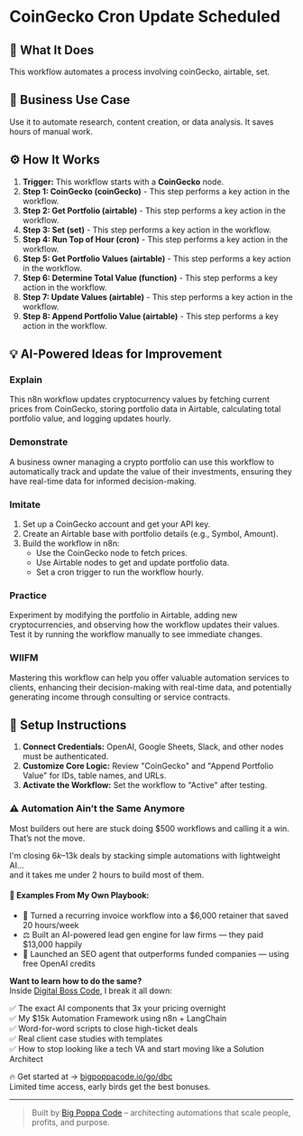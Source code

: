 # CoinGecko Cron Update Scheduled

## 🚀 What It Does
This workflow automates a process involving coinGecko, airtable, set.

## 💼 Business Use Case
Use it to automate research, content creation, or data analysis. It saves hours of manual work.

## ⚙️ How It Works
1.  **Trigger:** This workflow starts with a **CoinGecko** node.
2. **Step 1: CoinGecko (coinGecko)** - This step performs a key action in the workflow.
3. **Step 2: Get Portfolio (airtable)** - This step performs a key action in the workflow.
4. **Step 3: Set (set)** - This step performs a key action in the workflow.
5. **Step 4: Run Top of Hour (cron)** - This step performs a key action in the workflow.
6. **Step 5: Get Portfolio Values (airtable)** - This step performs a key action in the workflow.
7. **Step 6: Determine Total Value (function)** - This step performs a key action in the workflow.
8. **Step 7: Update Values (airtable)** - This step performs a key action in the workflow.
9. **Step 8: Append Portfolio Value (airtable)** - This step performs a key action in the workflow.

## 💡 AI-Powered Ideas for Improvement
### Explain
This n8n workflow updates cryptocurrency values by fetching current prices from CoinGecko, storing portfolio data in Airtable, calculating total portfolio value, and logging updates hourly.

### Demonstrate
A business owner managing a crypto portfolio can use this workflow to automatically track and update the value of their investments, ensuring they have real-time data for informed decision-making.

### Imitate
1. Set up a CoinGecko account and get your API key.
2. Create an Airtable base with portfolio details (e.g., Symbol, Amount).
3. Build the workflow in n8n: 
   - Use the CoinGecko node to fetch prices.
   - Use Airtable nodes to get and update portfolio data.
   - Set a cron trigger to run the workflow hourly.

### Practice
Experiment by modifying the portfolio in Airtable, adding new cryptocurrencies, and observing how the workflow updates their values. Test it by running the workflow manually to see immediate changes.

### WIIFM
Mastering this workflow can help you offer valuable automation services to clients, enhancing their decision-making with real-time data, and potentially generating income through consulting or service contracts.

## 🔧 Setup Instructions
1. **Connect Credentials:** OpenAI, Google Sheets, Slack, and other nodes must be authenticated.
2. **Customize Core Logic:** Review "CoinGecko" and "Append Portfolio Value" for IDs, table names, and URLs.
3. **Activate the Workflow:** Set the workflow to "Active" after testing.

### ⚠️ Automation Ain’t the Same Anymore

Most builders out here are stuck doing $500 workflows and calling it a win.  
That’s not the move.  

I'm closing $6k–$13k deals by stacking simple automations with lightweight AI...  
and it takes me under 2 hours to build most of them.

#### 🧠 Examples From My Own Playbook:
- 🔁 Turned a recurring invoice workflow into a $6,000 retainer that saved 20 hours/week  
- ⚖️ Built an AI-powered lead gen engine for law firms — they paid $13,000 happily  
- 🚀 Launched an SEO agent that outperforms funded companies — using free OpenAI credits  

**Want to learn how to do the same?**  
Inside [Digital Boss Code](https://bigpoppacode.io/go/dbc), I break it all down:

✅ The exact AI components that 3x your pricing overnight  
✅ My $15k Automation Framework using n8n + LangChain  
✅ Word-for-word scripts to close high-ticket deals  
✅ Real client case studies with templates  
✅ How to stop looking like a tech VA and start moving like a Solution Architect  

🔥 Get started at → [bigpoppacode.io/go/dbc](https://bigpoppacode.io/go/dbc)  
Limited time access, early birds get the best bonuses.

---
> Built by [Big Poppa Code](https://bigpoppacode.io) – architecting automations that scale people, profits, and purpose.
